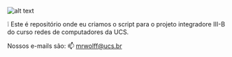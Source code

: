 ![alt text](https://www.ucs.br/site/midia/arquivos/logoUCS1_4.png)

❕ Este é repositório onde eu criamos o script para o projeto integradore III-B do curso redes de computadores da UCS.

Nossos e-mails são:
📫 mrwolff@ucs.br


